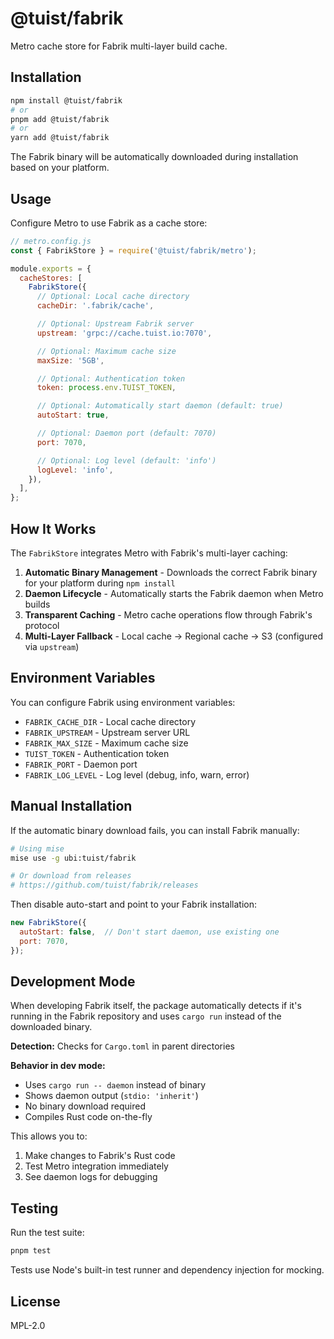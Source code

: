 # @tuist/fabrik

Metro cache store for Fabrik multi-layer build cache.

## Installation

```bash
npm install @tuist/fabrik
# or
pnpm add @tuist/fabrik
# or
yarn add @tuist/fabrik
```

The Fabrik binary will be automatically downloaded during installation based on your platform.

## Usage

Configure Metro to use Fabrik as a cache store:

```javascript
// metro.config.js
const { FabrikStore } = require('@tuist/fabrik/metro');

module.exports = {
  cacheStores: [
    FabrikStore({
      // Optional: Local cache directory
      cacheDir: '.fabrik/cache',

      // Optional: Upstream Fabrik server
      upstream: 'grpc://cache.tuist.io:7070',

      // Optional: Maximum cache size
      maxSize: '5GB',

      // Optional: Authentication token
      token: process.env.TUIST_TOKEN,

      // Optional: Automatically start daemon (default: true)
      autoStart: true,

      // Optional: Daemon port (default: 7070)
      port: 7070,

      // Optional: Log level (default: 'info')
      logLevel: 'info',
    }),
  ],
};
```

## How It Works

The `FabrikStore` integrates Metro with Fabrik's multi-layer caching:

1. **Automatic Binary Management** - Downloads the correct Fabrik binary for your platform during `npm install`
2. **Daemon Lifecycle** - Automatically starts the Fabrik daemon when Metro builds
3. **Transparent Caching** - Metro cache operations flow through Fabrik's protocol
4. **Multi-Layer Fallback** - Local cache → Regional cache → S3 (configured via `upstream`)

## Environment Variables

You can configure Fabrik using environment variables:

- `FABRIK_CACHE_DIR` - Local cache directory
- `FABRIK_UPSTREAM` - Upstream server URL
- `FABRIK_MAX_SIZE` - Maximum cache size
- `TUIST_TOKEN` - Authentication token
- `FABRIK_PORT` - Daemon port
- `FABRIK_LOG_LEVEL` - Log level (debug, info, warn, error)

## Manual Installation

If the automatic binary download fails, you can install Fabrik manually:

```bash
# Using mise
mise use -g ubi:tuist/fabrik

# Or download from releases
# https://github.com/tuist/fabrik/releases
```

Then disable auto-start and point to your Fabrik installation:

```javascript
new FabrikStore({
  autoStart: false,  // Don't start daemon, use existing one
  port: 7070,
});
```

## Development Mode

When developing Fabrik itself, the package automatically detects if it's running in the Fabrik repository and uses `cargo run` instead of the downloaded binary.

**Detection:** Checks for `Cargo.toml` in parent directories

**Behavior in dev mode:**
- Uses `cargo run -- daemon` instead of binary
- Shows daemon output (`stdio: 'inherit'`)
- No binary download required
- Compiles Rust code on-the-fly

This allows you to:
1. Make changes to Fabrik's Rust code
2. Test Metro integration immediately
3. See daemon logs for debugging

## Testing

Run the test suite:

```bash
pnpm test
```

Tests use Node's built-in test runner and dependency injection for mocking.

## License

MPL-2.0
